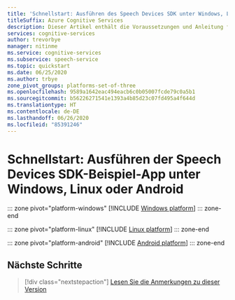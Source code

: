 ```yaml
---
title: 'Schnellstart: Ausführen des Speech Devices SDK unter Windows, Linux oder Android: Speech-Dienst'
titleSuffix: Azure Cognitive Services
description: Dieser Artikel enthält die Voraussetzungen und Anleitung für die ersten Schritte mit einem Speech Devices SDK unter Windows, Linux oder Android.
services: cognitive-services
author: trevorbye
manager: nitinme
ms.service: cognitive-services
ms.subservice: speech-service
ms.topic: quickstart
ms.date: 06/25/2020
ms.author: trbye
zone_pivot_groups: platforms-set-of-three
ms.openlocfilehash: 9589a1642eac494eacb6c0b05007fcde79c0a5b1
ms.sourcegitcommit: b56226271541e1393a4b85d23c07fd495a4f644d
ms.translationtype: HT
ms.contentlocale: de-DE
ms.lasthandoff: 06/26/2020
ms.locfileid: "85391246"
---
```

# <a name="quickstart-run-the-speech-devices-sdk-sample-app-on-windows-linux-or-android"></a>Schnellstart: Ausführen der Speech Devices SDK-Beispiel-App unter Windows, Linux oder Android

::: zone pivot="platform-windows"
[!INCLUDE [Windows platform](includes/speech-devices-sdk-windows-quickstart.md)]
::: zone-end

::: zone pivot="platform-linux"
[!INCLUDE [Linux platform](includes/speech-devices-sdk-linux-quickstart.md)]
::: zone-end

::: zone pivot="platform-android"
[!INCLUDE [Android platform](includes/speech-devices-sdk-android-quickstart.md)]
::: zone-end

## <a name="next-steps"></a>Nächste Schritte

> [!div class="nextstepaction"]
> [Lesen Sie die Anmerkungen zu dieser Version](devices-sdk-release-notes.md)
